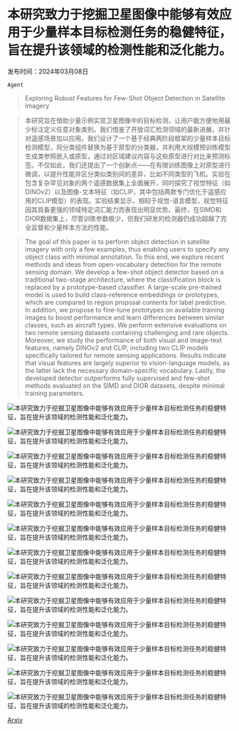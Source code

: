 # 本研究致力于挖掘卫星图像中能够有效应用于少量样本目标检测任务的稳健特征，旨在提升该领域的检测性能和泛化能力。

发布时间：2024年03月08日

`Agent`

> Exploring Robust Features for Few-Shot Object Detection in Satellite Imagery

> 本研究旨在借助少量示例实现卫星图像中的目标检测，让用户能方便地用最少标注定义任意对象类别。我们借鉴了开放词汇检测领域的最新进展，并针对遥感场景加以应用。我们设计了一个基于经典两阶段框架的少量样本目标检测模型，将分类组件替换为基于原型的分类器，并利用大规模预训练模型生成类参照嵌入或原型，通过对区域建议内容与这些原型进行对比来预测标签。不仅如此，我们还提出了一个创新点——在有限训练图像上对原型进行微调，以提升性能并区分类似类别间的差异，比如不同类型的飞机。实验在包含复杂罕见对象的两个遥感数据集上全面展开，同时探究了视觉特征（如DINOv2）以及图像-文本特征（如CLIP，其中包括两款专门优化于遥感应用的CLIP模型）的表现。实验结果显示，相较于视觉-语言模型，视觉特征因其具备更强的领域特定词汇能力而表现出明显优势。最终，在SIMD和DIOR数据集上，尽管训练参数极少，但我们研发的检测器仍成功超越了完全监督和少量样本方法的性能。

> The goal of this paper is to perform object detection in satellite imagery with only a few examples, thus enabling users to specify any object class with minimal annotation. To this end, we explore recent methods and ideas from open-vocabulary detection for the remote sensing domain. We develop a few-shot object detector based on a traditional two-stage architecture, where the classification block is replaced by a prototype-based classifier. A large-scale pre-trained model is used to build class-reference embeddings or prototypes, which are compared to region proposal contents for label prediction. In addition, we propose to fine-tune prototypes on available training images to boost performance and learn differences between similar classes, such as aircraft types. We perform extensive evaluations on two remote sensing datasets containing challenging and rare objects. Moreover, we study the performance of both visual and image-text features, namely DINOv2 and CLIP, including two CLIP models specifically tailored for remote sensing applications. Results indicate that visual features are largely superior to vision-language models, as the latter lack the necessary domain-specific vocabulary. Lastly, the developed detector outperforms fully supervised and few-shot methods evaluated on the SIMD and DIOR datasets, despite minimal training parameters.

![本研究致力于挖掘卫星图像中能够有效应用于少量样本目标检测任务的稳健特征，旨在提升该领域的检测性能和泛化能力。](../../../paper_images/2403.05381/x1.png)

![本研究致力于挖掘卫星图像中能够有效应用于少量样本目标检测任务的稳健特征，旨在提升该领域的检测性能和泛化能力。](../../../paper_images/2403.05381/x2.png)

![本研究致力于挖掘卫星图像中能够有效应用于少量样本目标检测任务的稳健特征，旨在提升该领域的检测性能和泛化能力。](../../../paper_images/2403.05381/x3.png)

![本研究致力于挖掘卫星图像中能够有效应用于少量样本目标检测任务的稳健特征，旨在提升该领域的检测性能和泛化能力。](../../../paper_images/2403.05381/x4.png)

![本研究致力于挖掘卫星图像中能够有效应用于少量样本目标检测任务的稳健特征，旨在提升该领域的检测性能和泛化能力。](../../../paper_images/2403.05381/x5.png)

![本研究致力于挖掘卫星图像中能够有效应用于少量样本目标检测任务的稳健特征，旨在提升该领域的检测性能和泛化能力。](../../../paper_images/2403.05381/x6.png)

![本研究致力于挖掘卫星图像中能够有效应用于少量样本目标检测任务的稳健特征，旨在提升该领域的检测性能和泛化能力。](../../../paper_images/2403.05381/x7.png)

![本研究致力于挖掘卫星图像中能够有效应用于少量样本目标检测任务的稳健特征，旨在提升该领域的检测性能和泛化能力。](../../../paper_images/2403.05381/x8.png)

![本研究致力于挖掘卫星图像中能够有效应用于少量样本目标检测任务的稳健特征，旨在提升该领域的检测性能和泛化能力。](../../../paper_images/2403.05381/x9.png)

![本研究致力于挖掘卫星图像中能够有效应用于少量样本目标检测任务的稳健特征，旨在提升该领域的检测性能和泛化能力。](../../../paper_images/2403.05381/x10.png)

![本研究致力于挖掘卫星图像中能够有效应用于少量样本目标检测任务的稳健特征，旨在提升该领域的检测性能和泛化能力。](../../../paper_images/2403.05381/x11.png)

![本研究致力于挖掘卫星图像中能够有效应用于少量样本目标检测任务的稳健特征，旨在提升该领域的检测性能和泛化能力。](../../../paper_images/2403.05381/x12.png)

![本研究致力于挖掘卫星图像中能够有效应用于少量样本目标检测任务的稳健特征，旨在提升该领域的检测性能和泛化能力。](../../../paper_images/2403.05381/x13.png)

[Arxiv](https://arxiv.org/abs/2403.05381)